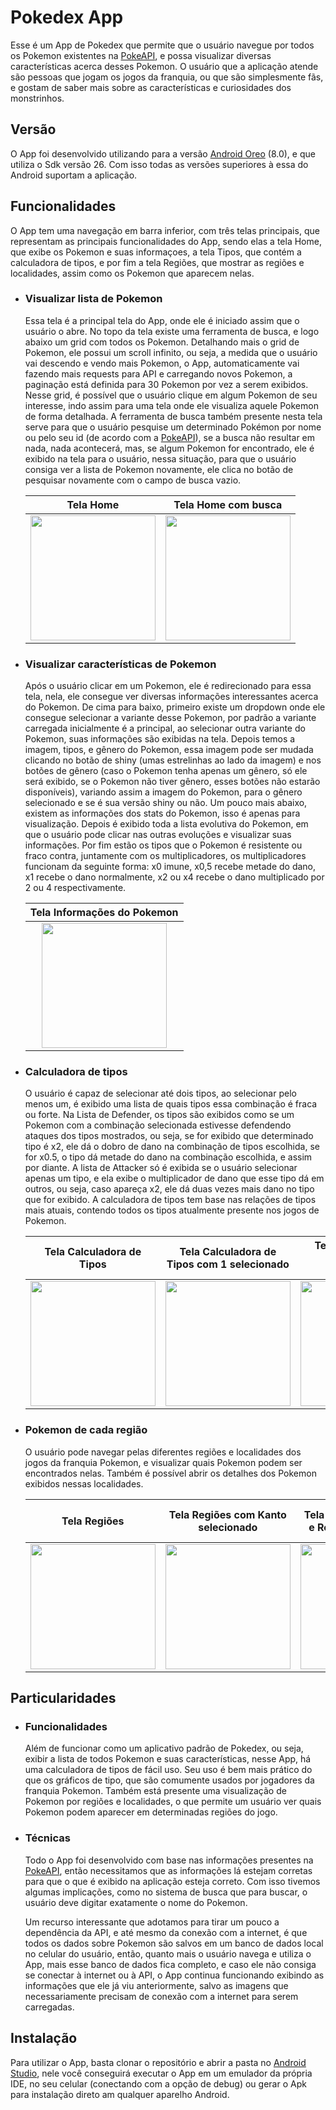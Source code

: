 Pokedex App
====================================

Esse é um App de Pokedex que permite que o usuário navegue por todos os Pokemon existentes na [PokeAPI](https://pokeapi.co/), e possa visualizar diversas características acerca desses Pokemon. O usuário que a aplicação atende são pessoas que jogam os jogos da franquia, ou que são simplesmente fãs, e gostam de saber mais sobre as características e curiosidades dos monstrinhos.

## Versão
O App foi desenvolvido utilizando para a versão [Android Oreo](https://developer.android.com/about/versions/oreo) (8.0), e que utiliza o Sdk versão 26. Com isso todas as versões superiores à essa do Android suportam a aplicação.

## Funcionalidades
O App tem uma navegação em barra inferior, com três telas principais, que representam as principais funcionalidades do App, sendo elas a tela Home, que exibe os Pokemon e suas informaçoes, a tela Tipos, que contém a calculadora de tipos, e por fim a tela Regiões, que mostrar as regiões e localidades, assim como os Pokemon que aparecem nelas.

 - ### Visualizar lista de Pokemon
    Essa tela é a principal tela do App, onde ele é iniciado assim que o usuário o abre. No topo da tela existe uma ferramenta de busca, e logo abaixo um grid com todos os Pokemon. Detalhando mais o grid de Pokemon, ele possui um scroll infinito, ou seja, a medida que o usuário vai descendo e vendo mais Pokemon, o App, automaticamente vai fazendo mais requests para API e carregando novos Pokemon, a paginação está definida para 30 Pokemon por vez a serem exibidos. Nesse grid, é possível que o usuário clique em algum Pokemon de seu interesse, indo assim para uma tela onde ele visualiza aquele Pokemon de forma detalhada. A ferramenta de busca também presente nesta tela serve para que o usuário pesquise um determinado Pokémon por nome ou pelo seu id (de acordo com a [PokeAPI](https://pokeapi.co/)), se a busca não resultar em nada, nada acontecerá, mas, se algum Pokemon for encontrado, ele é exibido na tela para o usuário, nessa situação, para que o usuário consiga ver a lista de Pokemon novamente, ele clica no botão de pesquisar novamente com o campo de busca vazio.
			
    | Tela Home   | Tela Home com busca |
    |:--------:|:--------:|
    | <img width="200px" src="screenshots/tela_home.jpg"/> | <img width="200px" src="screenshots/tela_home1.jpg"/> | 

    
 - ### Visualizar características de Pokemon
    Após o usuário clicar em um Pokemon, ele é redirecionado para essa tela, nela, ele consegue ver diversas informações interessantes acerca do Pokemon. De cima para baixo, primeiro existe um dropdown onde ele consegue selecionar a variante desse Pokemon, por padrão a variante carregada inicialmente é a principal, ao selecionar outra variante do Pokemon, suas informações são exibidas na tela. Depois temos a imagem, tipos, e gênero do Pokemon, essa imagem pode ser mudada clicando no botão de shiny (umas estrelinhas ao lado da imagem) e nos botões de gênero (caso o Pokemon tenha apenas um gênero, só ele será exibido, se o Pokemon não tiver gênero, esses botões não estarão disponíveis), variando assim a imagem do Pokemon, para o gênero selecionado e se é sua versão shiny ou não. Um pouco mais abaixo, existem as informações dos stats do Pokemon, isso é apenas para visualização. Depois é exibido toda a lista evolutiva do Pokemon, em que o usuário pode clicar nas outras evoluções e visualizar suas informações. Por fim estão os tipos que o Pokemon é resistente ou fraco contra, juntamente com os multiplicadores, os multiplicadores funcionam da seguinte forma: x0 imune, x0,5 recebe metade do dano, x1 recebe o dano normalmente, x2 ou x4 recebe o dano multiplicado por 2 ou 4 respectivamente.
    
    | Tela Informações do Pokemon |
    |:--------:|
    | <img width="200px" src="screenshots/tela_pokemon.jpg"/> |
    
 - ### Calculadora de tipos
    O usuário é capaz de selecionar até dois tipos, ao selecionar pelo menos um, é exibido uma lista de quais tipos essa combinação é fraca ou forte. Na Lista de Defender, os tipos são exibidos como se um Pokemon com a combinação selecionada estivesse defendendo ataques dos tipos mostrados, ou seja, se for exibido que determinado tipo é x2, ele dá o dobro de dano na combinação de tipos escolhida, se for x0.5, o tipo dá metade do dano na combinação escolhida, e assim por diante. A lista de Attacker só é exibida se o usuário selecionar apenas um tipo, e ela exibe o multiplicador de dano que esse tipo dá em outros, ou seja, caso apareça x2, ele dá duas vezes mais dano no tipo que for exibido. A calculadora de tipos tem base nas relações de tipos mais atuais, contendo todos os tipos atualmente presente nos jogos de Pokemon.
    
    | Tela Calculadora de Tipos   | Tela Calculadora de Tipos com 1 selecionado | Tela Calculadora de Tipos com 2 selecionados |
    |:--------:|:--------:|:--------:|
    | <img width="200px" src="screenshots/tela_tipos.jpg"/> | <img width="200px" src="screenshots/tela_tipos1.jpg"/> | <img width="200px" src="screenshots/tela_tipos2.jpg"/> |

 - ### Pokemon de cada região
    O usuário pode navegar pelas diferentes regiões e localidades dos jogos da franquia Pokemon, e visualizar quais Pokemon podem ser encontrados nelas. Também é possível abrir os detalhes dos Pokemon exibidos nessas localidades.
    
    | Tela Regiões | Tela Regiões com Kanto selecionado | Tela Regiões com Kanto e Route 1 selecionado | Tela Regiões com Kanto, Route 1 e Route 1 area selecionado |
    |:--------:|:--------:|:--------:|:--------:|
    | <img width="200px" src="screenshots/tela_regioes.jpg"/> | <img width="200px" src="screenshots/tela_regioes1.jpg"/> | <img width="200px" src="screenshots/tela_regioes2.jpg"/> | <img width="200px" src="screenshots/tela_regioes3.jpg"/> |
    
## Particularidades

 - ### Funcionalidades
    Além de funcionar como um aplicativo padrão de Pokedex, ou seja, exibir a lista de todos Pokemon e suas características, nesse App, há uma calculadora de tipos de fácil uso. Seu uso é bem mais prático do que os gráficos de tipo, que são comumente usados por jogadores da franquia Pokemon. Também está presente uma visualização de Pokemon por regiões e localidades, o que permite um usuário ver quais Pokemon podem aparecer em determinadas regiões do jogo.

 - ### Técnicas
    Todo o App foi desenvolvido com base nas informações presentes na [PokeAPI](https://pokeapi.co/), então necessitamos que as informações lá estejam corretas para que o que é exibido na aplicação esteja correto. Com isso tivemos algumas implicações, como no sistema de busca que para buscar, o usuário deve digitar exatamente o nome do Pokemon.

    Um recurso interessante que adotamos para tirar um pouco a dependência da API, e até mesmo da conexão com a internet, é que todos os dados sobre Pokemon são salvos em um banco de dados local no celular do usuário, então, quanto mais o usuário navega e utiliza o App, mais esse banco de dados fica completo, e caso ele não consiga se conectar à internet ou à API, o App continua funcionando exibindo as informações que ele já viu anteriormente, salvo as imagens que necessariamente precisam de conexão com a internet para serem carregadas.

## Instalação
Para utilizar o App, basta clonar o repositório e abrir a pasta no [Android Studio](https://developer.android.com/studio), nele você conseguirá executar o App em um emulador da própria IDE, no seu celular (conectando com a opção de debug) ou gerar o Apk para instalação direto am qualquer aparelho Android.
